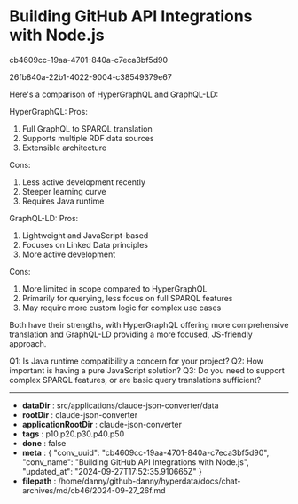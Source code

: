 # Building GitHub API Integrations with Node.js

cb4609cc-19aa-4701-840a-c7eca3bf5d90

26fb840a-22b1-4022-9004-c38549379e67

 Here's a comparison of HyperGraphQL and GraphQL-LD:

HyperGraphQL:
Pros:
1. Full GraphQL to SPARQL translation
2. Supports multiple RDF data sources
3. Extensible architecture

Cons:
1. Less active development recently
2. Steeper learning curve
3. Requires Java runtime

GraphQL-LD:
Pros:
1. Lightweight and JavaScript-based
2. Focuses on Linked Data principles
3. More active development

Cons:
1. More limited in scope compared to HyperGraphQL
2. Primarily for querying, less focus on full SPARQL features
3. May require more custom logic for complex use cases

Both have their strengths, with HyperGraphQL offering more comprehensive translation and GraphQL-LD providing a more focused, JS-friendly approach.

Q1: Is Java runtime compatibility a concern for your project?
Q2: How important is having a pure JavaScript solution?
Q3: Do you need to support complex SPARQL features, or are basic query translations sufficient?

---

* **dataDir** : src/applications/claude-json-converter/data
* **rootDir** : claude-json-converter
* **applicationRootDir** : claude-json-converter
* **tags** : p10.p20.p30.p40.p50
* **done** : false
* **meta** : {
  "conv_uuid": "cb4609cc-19aa-4701-840a-c7eca3bf5d90",
  "conv_name": "Building GitHub API Integrations with Node.js",
  "updated_at": "2024-09-27T17:52:35.910665Z"
}
* **filepath** : /home/danny/github-danny/hyperdata/docs/chat-archives/md/cb46/2024-09-27_26f.md